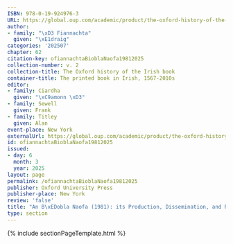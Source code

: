 ```yaml
---
ISBN: 978-0-19-924976-3
URL: https://global.oup.com/academic/product/the-oxford-history-of-the-irish-book-volume-ii-9780199249763?cc=ge&lang=3n#
author:
- family: "\xD3 Fiannachta"
  given: "\xE1draig"
categories: '202507'
chapter: 62
citation-key: ofiannachtaBioblaNaofa19812025
collection-number: v. 2
collection-title: The Oxford history of the Irish book
container-title: The printed book in Irish, 1567-2010s
editor:
- family: Ciardha
  given: "\xC9amonn \xD3"
- family: Sewell
  given: Frank
- family: Titley
  given: Alan
event-place: New York
externalUrl: https://global.oup.com/academic/product/the-oxford-history-of-the-irish-book-volume-ii-9780199249763?cc=ge&lang=3n#
id: ofiannachtaBioblaNaofa19812025
issued:
- day: 6
  month: 3
  year: 2025
layout: page
permalink: /ofiannachtaBioblaNaofa19812025
publisher: Oxford University Press
publisher-place: New York
review: 'false'
title: "An B\xEDobla Naofa (1981): its Production, Dissemination, and Reception"
type: section
---
```

{% include sectionPageTemplate.html %}